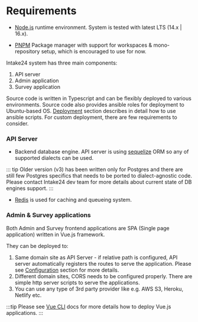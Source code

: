 # Requirements

* [Node.js](https://nodejs.org) runtime environment. System is tested with latest LTS (14.x | 16.x).

* [PNPM](https://pnpm.io) Package manager with support for workspaces & mono-repository setup, which is encouraged to use for now.

Intake24 system has three main components:

1) API server
2) Admin application
3) Survey application

Source code is written in Typescript and can be flexibly deployed to various environments. Source code also provides ansible roles for deployment to Ubuntu-based OS. [Deployment](/deployment/) section describes in detail how to use ansible scripts. For custom deployment, there are few requirements to consider.

### API Server

* Backend database engine. API server is using [sequelize](https://sequelize.org/master) ORM so any of supported dialects can be used.

::: tip
Older version (v3) has been written only for Postgres and there are still few Postgres specifics that needs to be ported to dialect-agnostic code. Please contact Intake24 dev team for more details about current state of DB engines support.
:::

* [Redis](https://redis.io) is used for caching and queueing system.

### Admin & Survey applications

Both Admin and Survey frontend applications are SPA (Single page application) written in Vue.js framework.

They can be deployed to:
1) Same domain site as API Server - if relative path is configured, API server automatically registers the routes to serve the application. Please see [Configuration](/config/) section for more details.
2) Different domain sites, CORS needs to be configured properly. There are simple http server scripts to serve the applications.
3) You can use any type of 3rd party provider like e.g. AWS S3, Heroku, Netlify etc.

:::tip
Please see [Vue CLI](https://cli.vuejs.org/guide/deployment.html#general-guidelines) docs for more details how to deploy Vue.js applications.
:::
